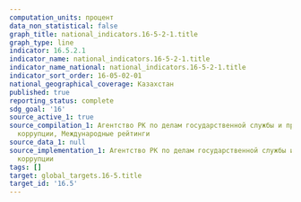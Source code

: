 ```yaml
---
computation_units: процент
data_non_statistical: false
graph_title: national_indicators.16-5-2-1.title
graph_type: line
indicator: 16.5.2.1
indicator_name: national_indicators.16-5-2-1.title
indicator_name_national: national_indicators.16-5-2-1.title
indicator_sort_order: 16-05-02-01
national_geographical_coverage: Казахстан
published: true
reporting_status: complete
sdg_goal: '16'
source_active_1: true
source_compilation_1: Агентство РК по делам государственной службы и противодействию
  коррупции, Международные рейтинги
source_data_1: null
source_implementation_1: Агентство РК по делам государственной службы и противодействию
  коррупции
tags: []
target: global_targets.16-5.title
target_id: '16.5'
---
```

